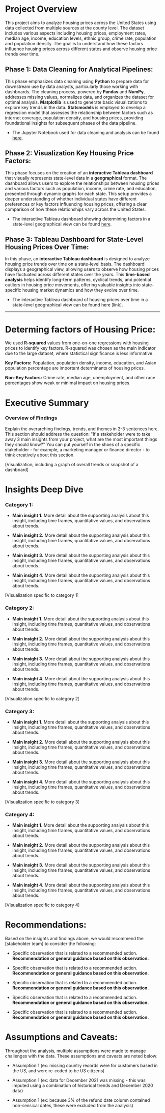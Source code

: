 # Project Overview
This project aims to analyze housing prices across the United States using data collected from multiple sources at the county level. The dataset includes various aspects including housing prices, employment rates, median age, income, education levels, ethnic group, crime rate, population and population density. The goal is to understand how these factors influence housing prices across different states and observe housing price trends over time.

## Phase 1: Data Cleaning for Analytical Pipelines:

This phase emphasizes data cleaning using **Python** to prepare data for downstream use by data analysts, particularly those working with dashboards. The cleaning process, powered by **Pandas** and **NumPy**, addresses missing values, normalizes data, and organizes the dataset for optimal analysis. **Matplotlib** is used to generate basic visualizations to explore key trends in the data. **Statsmodels** is employed to develop a regression model that assesses the relationship between factors such as internet coverage, population density, and housing prices, providing foundational insights for subsequent phases of the data pipeline.

- The Jupyter Notebook used for data cleaning and analysis can be found [here](https://github.com/SichengShenPersonal/us_housing_price_analysis_project/blob/main/Phase%201/Cleaning.ipynb).

## Phase 2: Visualization Key Housing Price Factors:

This phase focuses on the creation of an **interactive Tableau dashboard** that visually represents state-level data in a **geographical** format. The dashboard allows users to explore the relationships between housing prices and various factors such as population, income, crime rate, and education, presented through dynamic graphs for each state. This setup provides a deeper understanding of whether individual states have different preferences or key factors influencing housing prices, offering a clear comparison of how these relationships vary across the United States.

- The interactive Tableau dashboard showing determining factors in a state-level geographical view can be found [here](https://public.tableau.com/shared/J282T3PRR?:display_count=n&:origin=viz_share_link).

## Phase 3: Tableau Dashboard for State-Level Housing Prices Over Time:

In this phase, an **interactive Tableau dashboard** is designed to analyze housing price trends over time on a state-level basis. The dashboard displays a geographical view, allowing users to observe how housing prices have fluctuated across different states over the years. This **time-based analysis** helps identify long-term patterns, cyclical trends, and potential outliers in housing price movements, offering valuable insights into state-specific housing market dynamics and how they evolve over time.

- The interactive Tableau dashboard of housing prices over time in a state-level geographical view can be found here [link].

---
# Determing factors of Housing Price:
We used **R-squared** values from one-on-one regressions with housing prices to identify key factors. R-squared was chosen as the main indicator due to the large dataset, where statistical significance is less informative.

**Key Factors:** Population, population density, income, education, and Asian population percentage are important determinants of housing prices.

**Non-Key Factors:** Crime rate, median age, unemployment, and other race percentages show weak or minimal impact on housing prices.


# Executive Summary

### Overview of Findings

Explain the overarching findings, trends, and themes in 2-3 sentences here. This section should address the question: "If a stakeholder were to take away 3 main insights from your project, what are the most important things they should know?" You can put yourself in the shoes of a specific stakeholder - for example, a marketing manager or finance director - to think creatively about this section.

[Visualization, including a graph of overall trends or snapshot of a dashboard]



# Insights Deep Dive
### Category 1:

* **Main insight 1.** More detail about the supporting analysis about this insight, including time frames, quantitative values, and observations about trends.
  
* **Main insight 2.** More detail about the supporting analysis about this insight, including time frames, quantitative values, and observations about trends.
  
* **Main insight 3.** More detail about the supporting analysis about this insight, including time frames, quantitative values, and observations about trends.
  
* **Main insight 4.** More detail about the supporting analysis about this insight, including time frames, quantitative values, and observations about trends.

[Visualization specific to category 1]


### Category 2:

* **Main insight 1.** More detail about the supporting analysis about this insight, including time frames, quantitative values, and observations about trends.
  
* **Main insight 2.** More detail about the supporting analysis about this insight, including time frames, quantitative values, and observations about trends.
  
* **Main insight 3.** More detail about the supporting analysis about this insight, including time frames, quantitative values, and observations about trends.
  
* **Main insight 4.** More detail about the supporting analysis about this insight, including time frames, quantitative values, and observations about trends.

[Visualization specific to category 2]


### Category 3:

* **Main insight 1.** More detail about the supporting analysis about this insight, including time frames, quantitative values, and observations about trends.
  
* **Main insight 2.** More detail about the supporting analysis about this insight, including time frames, quantitative values, and observations about trends.
  
* **Main insight 3.** More detail about the supporting analysis about this insight, including time frames, quantitative values, and observations about trends.
  
* **Main insight 4.** More detail about the supporting analysis about this insight, including time frames, quantitative values, and observations about trends.

[Visualization specific to category 3]


### Category 4:

* **Main insight 1.** More detail about the supporting analysis about this insight, including time frames, quantitative values, and observations about trends.
  
* **Main insight 2.** More detail about the supporting analysis about this insight, including time frames, quantitative values, and observations about trends.
  
* **Main insight 3.** More detail about the supporting analysis about this insight, including time frames, quantitative values, and observations about trends.
  
* **Main insight 4.** More detail about the supporting analysis about this insight, including time frames, quantitative values, and observations about trends.

[Visualization specific to category 4]



# Recommendations:

Based on the insights and findings above, we would recommend the [stakeholder team] to consider the following: 

* Specific observation that is related to a recommended action. **Recommendation or general guidance based on this observation.**
  
* Specific observation that is related to a recommended action. **Recommendation or general guidance based on this observation.**
  
* Specific observation that is related to a recommended action. **Recommendation or general guidance based on this observation.**
  
* Specific observation that is related to a recommended action. **Recommendation or general guidance based on this observation.**
  
* Specific observation that is related to a recommended action. **Recommendation or general guidance based on this observation.**
  


# Assumptions and Caveats:

Throughout the analysis, multiple assumptions were made to manage challenges with the data. These assumptions and caveats are noted below:

* Assumption 1 (ex: missing country records were for customers based in the US, and were re-coded to be US citizens)
  
* Assumption 1 (ex: data for December 2021 was missing - this was imputed using a combination of historical trends and December 2020 data)
  
* Assumption 1 (ex: because 3% of the refund date column contained non-sensical dates, these were excluded from the analysis)
